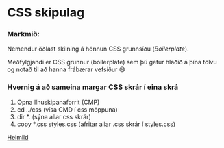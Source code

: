 # CSS skipulag

### Markmið:
Nemendur öðlast skilning á hönnun CSS grunnsíðu (_Boilerplate_).

Meðfylgjandi er CSS grunnur (boilerplate) sem þú getur hlaðið á þína tölvu og notað til að hanna frábærar vefsíður :smile:

### Hvernig á að sameina margar CSS skrár í eina skrá

1. Opna línuskipanaforrit (CMP) 
2. cd ../css (vísa CMD í css möppuna)
3. dir *. (sýna allar css skrár)
4. copy *.css styles.css (afritar allar .css skrár í styles.css)

[Heimild](https://www.youtube.com/watch?v=2VrfUyyqdEc)
